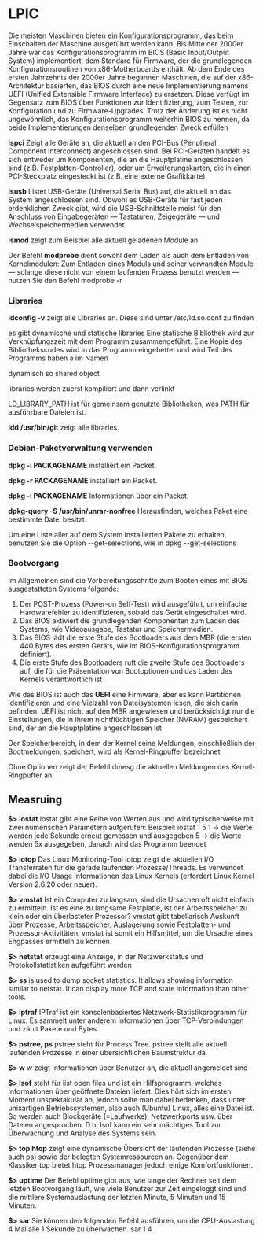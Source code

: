# LPIC

Die meisten
Maschinen bieten ein Konfigurationsprogramm, das beim Einschalten der Maschine ausgeführt
werden kann. Bis Mitte der 2000er Jahre war das Konfigurationsprogramm im BIOS (Basic
Input/Output System) implementiert, dem Standard für Firmware, der die grundlegenden
Konfigurationsroutinen von x86-Motherboards enthält. Ab dem Ende des ersten Jahrzehnts der
2000er Jahre begannen Maschinen, die auf der x86-Architektur basierten, das BIOS durch eine
neue Implementierung namens UEFI (Unified Extensible Firmware Interface) zu ersetzen. Diese
verfügt im Gegensatz zum BIOS über Funktionen zur Identifizierung, zum Testen, zur
Konfiguration und zu Firmware-Upgrades. Trotz der Änderung ist es nicht ungewöhnlich, das
Konfigurationsprogramm weiterhin BIOS zu nennen, da beide Implementierungen denselben
grundlegenden Zweck erfüllen

**lspci**
Zeigt alle Geräte an, die aktuell an den PCI-Bus (Peripheral Component Interconnect)
angeschlossen sind. Bei PCI-Geräten handelt es sich entweder um Komponenten, die an die
Hauptplatine angeschlossen sind (z.B. Festplatten-Controller), oder um Erweiterungskarten, die
in einen PCI-Steckplatz eingesteckt ist (z.B. eine externe Grafikkarte).

**lsusb**
Listet USB-Geräte (Universal Serial Bus) auf, die aktuell an das System angeschlossen sind.
Obwohl es USB-Geräte für fast jeden erdenklichen Zweck gibt, wird die USB-Schnittstelle meist
für den Anschluss von Eingabegeräten — Tastaturen, Zeigegeräte — und
Wechselspeichermedien verwendet.

**lsmod** 
zeigt zum Beispiel alle aktuell
geladenen Module an

Der Befehl **modprobe** dient
sowohl dem Laden als auch dem Entladen von Kernelmodulen: Zum Entladen eines Moduls und
seiner verwandten Module — solange diese nicht von einem laufenden Prozess benutzt
werden — nutzen Sie den Befehl modprobe -r

### Libraries

**ldconfig -v** zeigt alle Libraries an.
Diese sind unter /etc/ld.so.conf zu finden

es gibt dynamische und statische libraries
Eine statische Bibliothek wird zur Verknüpfungszeit mit dem Programm zusammengeführt.
Eine Kopie des Bibliothekscodes wird in das Programm eingebettet und wird Teil des
Programms haben a im Namen

dynamisch so shared object

libraries werden zuerst kompiliert und dann verlinkt

LD_LIBRARY_PATH ist für gemeinsam genutzte Bibliotheken, was PATH für
ausführbare Dateien ist.

**ldd /usr/bin/git** zeigt alle libraries.

### Debian-Paketverwaltung verwenden

**dpkg -i PACKAGENAME** installiert ein Packet.

**dpkg -r PACKAGENAME** installiert ein Packet.

**dpkg -i PACKAGENAME** Informationen über ein Packet.

**dpkg-query -S /usr/bin/unrar-nonfree** Herausfinden, welches Paket eine bestimmte Datei besitzt.

Um eine Liste aller auf dem System installierten Pakete zu erhalten, benutzen Sie die Option
--get-selections, wie in dpkg --get-selections



### Bootvorgang

Im Allgemeinen sind die Vorbereitungsschritte zum Booten eines mit BIOS ausgestatteten Systems
folgende:
1. Der POST-Prozess (Power-on Self-Test) wird ausgeführt, um einfache Hardwarefehler zu
identifizieren, sobald das Gerät eingeschaltet wird.
2. Das BIOS aktiviert die grundlegenden Komponenten zum Laden des Systems, wie
Videoausgabe, Tastatur und Speichermedien.
3. Das BIOS lädt die erste Stufe des Bootloaders aus dem MBR (die ersten 440 Bytes des ersten
Geräts, wie im BIOS-Konfigurationsprogramm definiert).
4. Die erste Stufe des Bootloaders ruft die zweite Stufe des Bootloaders auf, die für die
Präsentation von Bootoptionen und das Laden des Kernels verantwortlich ist

Wie das BIOS ist auch das **UEFI** eine Firmware, aber es kann Partitionen
identifizieren und eine Vielzahl von Dateisystemen lesen, die sich darin befinden. UEFI ist nicht
auf den MBR angewiesen und berücksichtigt nur die Einstellungen, die in ihrem nichtflüchtigen
Speicher (NVRAM) gespeichert sind, der an die Hauptplatine angeschlossen ist

Der Speicherbereich, in dem der Kernel seine Meldungen, einschließlich der Bootmeldungen,
speichert, wird als Kernel-Ringpuffer bezeichnet

Ohne Optionen zeigt der Befehl dmesg die aktuellen Meldungen des Kernel-Ringpuffer an

## Measruing
**$>  iostat**
iostat gibt eine Reihe von Werten aus und wird typischerweise mit zwei numerischen Parametern aufgerufen:
Beispiel: iostat 1 5
1 -> die Werte werden jede Sekunde erneut gemessen und ausgegeben
5 -> die Werte werden 5x ausgegeben, danach wird das Programm beendet

**$>  iotop**
Das Linux Monitoring-Tool iotop zeigt die aktuellen I/O Transferraten für die gerade laufenden Prozesse/Threads. Es verwendet dabei die I/O Usage Informationen des Linux Kernels (erfordert Linux Kernel Version 2.6.20 oder neuer).

**$>  vmstat**
Ist ein Computer zu langsam, sind die Ursachen oft nicht einfach zu ermitteln. Ist es eine zu langsame Festplatte, ist der Arbeitsspeicher zu klein oder ein überlasteter Prozessor? vmstat gibt tabellarisch Auskunft über Prozesse, Arbeitsspeicher, Auslagerung sowie Festplatten- und Prozessor-Aktivitäten. vmstat ist somit ein Hilfsmittel, um die Ursache eines Engpasses ermitteln zu können.

**$>  netstat**
erzeugt eine Anzeige, in der Netzwerkstatus und Protokollstatistiken aufgeführt werden

**$>  ss**
is used to dump socket statistics. It allows showing information similar to netstat.  It can display more TCP and  state information than other tools.

**$>  iptraf**
IPTraf ist ein konsolenbasiertes Netzwerk-Statistikprogramm für Linux. Es sammelt unter anderem Informationen über TCP-Verbindungen und zählt Pakete und Bytes

**$>  pstree, ps**
pstree steht für Process Tree. pstree stellt alle aktuell laufenden Prozesse in einer übersichtlichen Baumstruktur da.

**$>  w**
w zeigt Informationen über Benutzer an, die aktuell angemeldet sind

**$>  lsof**
steht für list open files und ist ein Hilfsprogramm, welches Informationen über geöffnete Dateien liefert. Dies hört sich im ersten Moment unspektakulär an, jedoch sollte man dabei bedenken, dass unter unixartigen Betriebssystemen, also auch (Ubuntu) Linux, alles eine Datei ist. So werden auch Blockgeräte (=Laufwerke), Netzwerkports usw. über Dateien angesprochen. D.h. lsof kann ein sehr mächtiges Tool zur Überwachung und Analyse des Systems sein.

**$>  top   htop**
zeigt eine dynamische Übersicht der laufenden Prozesse (siehe auch ps) sowie der belegten Systemressourcen an. Gegenüber dem Klassiker top bietet htop Prozessmanager jedoch einige Komfortfunktionen.

**$>  uptime**
Der Befehl uptime gibt aus, wie lange der Rechner seit dem letzten Bootvorgang läuft, wie viele Benutzer zur Zeit eingeloggt sind und die mittlere Systemauslastung der letzten Minute, 5 Minuten und 15 Minuten.

**$>  sar**
Sie können den folgenden Befehl ausführen, um die CPU-Auslastung 4 Mal alle 1 Sekunde zu überwachen.
sar 1 4
